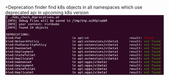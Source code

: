 =Deprecation finder
find k8s objects in all namespaces which use deprecated api in upcoming k8s version
![example](example.png 'example')
